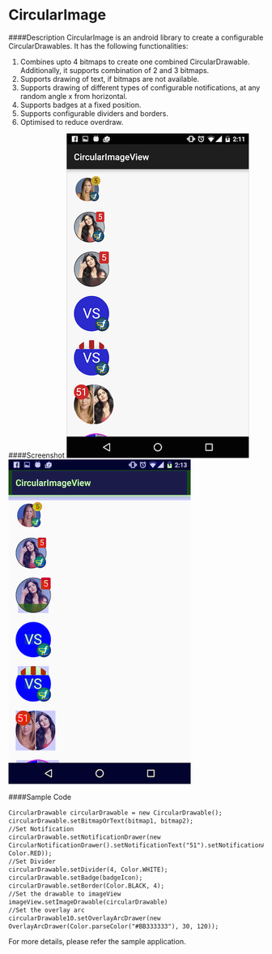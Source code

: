 # CircularImage

####Description
CircularImage is an android library to create a configurable CircularDrawables. It has the following functionalities:

1. Combines upto 4 bitmaps to create one combined CircularDrawable. Additionally, it supports combination of 2 and 3 bitmaps.
2. Supports drawing of text, if bitmaps are not available.
3. Supports drawing of different types of configurable notifications, at any random angle x from horizontal.
4. Supports badges at a fixed position.
5. Supports configurable dividers and borders.
6. Optimised to reduce overdraw.

####Screenshot
![Alt text](/Screenshots/Screenshot_2015-05-14-18-24-34.png?raw=true "Screenshot")     ![Alt text](/Screenshots/Screenshot_overdraw.png?raw=true "Screenshot Overdraw")

####Sample Code
```
CircularDrawable circularDrawable = new CircularDrawable();
circularDrawable.setBitmapOrText(bitmap1, bitmap2);
//Set Notification
circularDrawable.setNotificationDrawer(new CircularNotificationDrawer().setNotificationText("51").setNotificationAngle(135).setNotificationColor(Color.WHITE, Color.RED));
//Set Divider
circularDrawable.setDivider(4, Color.WHITE);
circularDrawable.setBadge(badgeIcon);
circularDrawable.setBorder(Color.BLACK, 4);
//Set the drawable to imageView
imageView.setImageDrawable(circularDrawable)
//Set the overlay arc
circularDrawable10.setOverlayArcDrawer(new OverlayArcDrawer(Color.parseColor("#BB333333"), 30, 120));
```

For more details, please refer the sample application.
